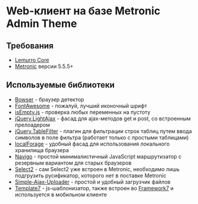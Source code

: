 # Web-клиент на базе Metronic Admin Theme

## Требования
- [Lemurro Core](https://github.com/Lemurro/client-metronic-core-frontend)
- [Metronic](http://keenthemes.com/metronic/) версии 5.5.5+

## Используемые библиотеки
- [Bowser](https://github.com/lancedikson/bowser) - браузер детектор
- [FontAwesome](https://github.com/FortAwesome/Font-Awesome) - пожалуй, лучший иконочный шрифт
- [isEmpty.js](https://github.com/DimNS/isEmpty.js) - проверка любых переменных на пустоту
- [jQuery.LightAjax](https://github.com/DimNS/jQuery.LightAjax) - фасад для ajax-методов get и post, со встроенным прелоадером
- [jQuery.TableFilter](https://github.com/DimNS/jQuery.TableFilter) - плагин для фильтрации строк таблиц путем ввода символов в поле фильтра (работает только с простыми таблицами)
- [localForage](https://github.com/localForage/localForage) - удобный фасад для использования локального хранилища браузера
- [Navigo](https://github.com/krasimir/navigo) - простой минималистичный JavaScript маршрутизатор с резервным вариантом для старых браузеров
- [Select2](https://github.com/select2/select2) - сам Select2 уже встроен в Metronic, необходимо лишь подгрузить русификатор, которого нет в поставке Metronic
- [Simple-Ajax-Uploader](https://github.com/LPology/Simple-Ajax-Uploader) - простой и удобный загрузчик файлов
- [Template7](http://idangero.us/template7) - js-шаблонизатор, также встроен во [Framework7](http://framework7.io) и используется в мобильном клиенте
